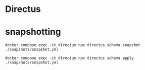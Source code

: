# Directus

# snapshotting 

`docker compose exec -it directus npx directus schema snapshot ./snapshots/snapshot.yml`

`docker compose exec -it directus npx directus schema apply ./snapshots/snapshot.yml`